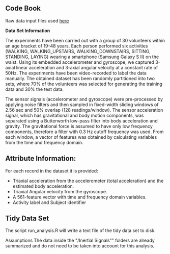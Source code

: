 

Code Book
---------

Raw data input files used [here][1] 

**Data Set Information**

The experiments have been carried out with a group of 30 volunteers within an age bracket of 19-48 years. Each person performed six activities (WALKING, WALKING_UPSTAIRS, WALKING_DOWNSTAIRS, SITTING, STANDING, LAYING) wearing a smartphone (Samsung Galaxy S II) on the waist. Using its embedded accelerometer and gyroscope, we captured 3-axial linear acceleration and 3-axial angular velocity at a constant rate of 50Hz. The experiments have been video-recorded to label the data manually. The obtained dataset has been randomly partitioned into two sets, where 70% of the volunteers was selected for generating the training data and 30% the test data.

The sensor signals (accelerometer and gyroscope) were pre-processed by applying noise filters and then sampled in fixed-width sliding windows of 2.56 sec and 50% overlap (128 readings/window). The sensor acceleration signal, which has gravitational and body motion components, was separated using a Butterworth low-pass filter into body acceleration and gravity. The gravitational force is assumed to have only low frequency components, therefore a filter with 0.3 Hz cutoff frequency was used. From each window, a vector of features was obtained by calculating variables from the time and frequency domain.

Attribute Information:
----------------------

For each record in the dataset it is provided:

 - Triaxial acceleration from the accelerometer (total acceleration) and
   the estimated body acceleration. 
 - Triaxial Angular velocity from the gyroscope.
 - A 561-feature vector with time and frequency domain variables.
 - Activity label and Subject identifier

Tidy Data Set 
-------------

The script run_analysis.R will write a text file of the tidy data set to disk. 

Assumptions
The data inside the "/Inertial Signals"" folders  are already summarized and do not need to be taken into account for this analysis.  


  [1]: https://d396qusza40orc.cloudfront.net/getdata/projectfiles/UCI%20HAR%20Dataset.zip